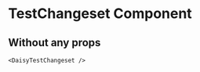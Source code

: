 <script setup lang="ts">
import DaisyTestChangeset from 'daisy-vue/TestChangeset'
</script>

# TestChangeset Component

## Without any props

<DaisyTestChangeset/>

```vue
<DaisyTestChangeset />
```